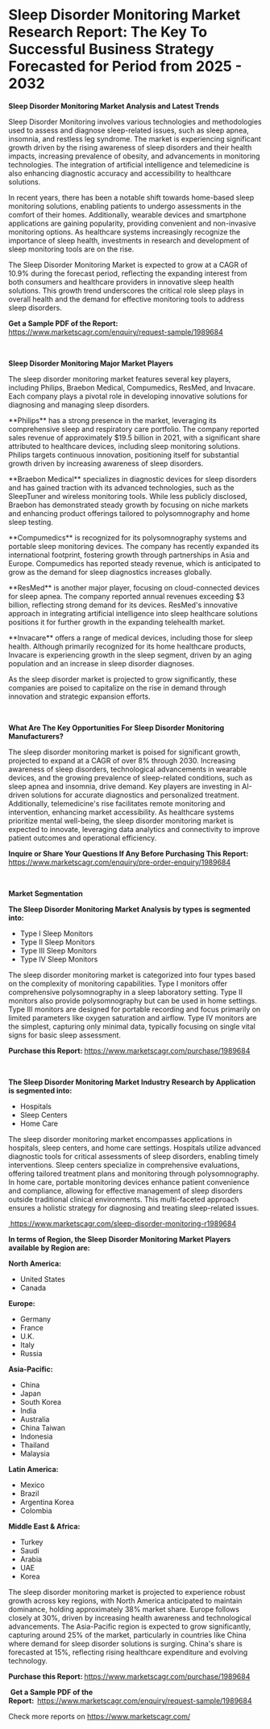 <p><h1>Sleep Disorder Monitoring Market Research Report: The Key To Successful Business Strategy Forecasted for Period from 2025 - 2032</h1></p><p><strong>Sleep Disorder Monitoring Market Analysis and Latest Trends</strong></p>
<p><p>Sleep Disorder Monitoring involves various technologies and methodologies used to assess and diagnose sleep-related issues, such as sleep apnea, insomnia, and restless leg syndrome. The market is experiencing significant growth driven by the rising awareness of sleep disorders and their health impacts, increasing prevalence of obesity, and advancements in monitoring technologies. The integration of artificial intelligence and telemedicine is also enhancing diagnostic accuracy and accessibility to healthcare solutions.</p><p>In recent years, there has been a notable shift towards home-based sleep monitoring solutions, enabling patients to undergo assessments in the comfort of their homes. Additionally, wearable devices and smartphone applications are gaining popularity, providing convenient and non-invasive monitoring options. As healthcare systems increasingly recognize the importance of sleep health, investments in research and development of sleep monitoring tools are on the rise.</p><p>The Sleep Disorder Monitoring Market is expected to grow at a CAGR of 10.9% during the forecast period, reflecting the expanding interest from both consumers and healthcare providers in innovative sleep health solutions. This growth trend underscores the critical role sleep plays in overall health and the demand for effective monitoring tools to address sleep disorders.</p></p>
<p><strong>Get a Sample PDF of the Report:&nbsp;</strong> <a href="https://www.marketscagr.com/enquiry/request-sample/1989684?utm_campaign=2796&utm_medium=2&utm_source=Github&utm_content=ia&utm_term=05032025&utm_id=sleep-disorder-monitoring">https://www.marketscagr.com/enquiry/request-sample/1989684</a></p>
<p>&nbsp;</p>
<p><strong>Sleep Disorder Monitoring Major Market Players</strong></p>
<p><p>The sleep disorder monitoring market features several key players, including Philips, Braebon Medical, Compumedics, ResMed, and Invacare. Each company plays a pivotal role in developing innovative solutions for diagnosing and managing sleep disorders.</p><p>**Philips** has a strong presence in the market, leveraging its comprehensive sleep and respiratory care portfolio. The company reported sales revenue of approximately $19.5 billion in 2021, with a significant share attributed to healthcare devices, including sleep monitoring solutions. Philips targets continuous innovation, positioning itself for substantial growth driven by increasing awareness of sleep disorders.</p><p>**Braebon Medical** specializes in diagnostic devices for sleep disorders and has gained traction with its advanced technologies, such as the SleepTuner and wireless monitoring tools. While less publicly disclosed, Braebon has demonstrated steady growth by focusing on niche markets and enhancing product offerings tailored to polysomnography and home sleep testing.</p><p>**Compumedics** is recognized for its polysomnography systems and portable sleep monitoring devices. The company has recently expanded its international footprint, fostering growth through partnerships in Asia and Europe. Compumedics has reported steady revenue, which is anticipated to grow as the demand for sleep diagnostics increases globally.</p><p>**ResMed** is another major player, focusing on cloud-connected devices for sleep apnea. The company reported annual revenues exceeding $3 billion, reflecting strong demand for its devices. ResMed's innovative approach in integrating artificial intelligence into sleep healthcare solutions positions it for further growth in the expanding telehealth market.</p><p>**Invacare** offers a range of medical devices, including those for sleep health. Although primarily recognized for its home healthcare products, Invacare is experiencing growth in the sleep segment, driven by an aging population and an increase in sleep disorder diagnoses.</p><p>As the sleep disorder market is projected to grow significantly, these companies are poised to capitalize on the rise in demand through innovation and strategic expansion efforts.</p></p>
<p>&nbsp;</p>
<p><strong>What Are The Key Opportunities For Sleep Disorder Monitoring Manufacturers?</strong></p>
<p><p>The sleep disorder monitoring market is poised for significant growth, projected to expand at a CAGR of over 8% through 2030. Increasing awareness of sleep disorders, technological advancements in wearable devices, and the growing prevalence of sleep-related conditions, such as sleep apnea and insomnia, drive demand. Key players are investing in AI-driven solutions for accurate diagnostics and personalized treatment. Additionally, telemedicine's rise facilitates remote monitoring and intervention, enhancing market accessibility. As healthcare systems prioritize mental well-being, the sleep disorder monitoring market is expected to innovate, leveraging data analytics and connectivity to improve patient outcomes and operational efficiency.</p></p>
<p><strong>Inquire or Share Your Questions If Any Before Purchasing This Report:</strong> <a href="https://www.marketscagr.com/enquiry/pre-order-enquiry/1989684?utm_campaign=2796&utm_medium=2&utm_source=Github&utm_content=ia&utm_term=05032025&utm_id=sleep-disorder-monitoring">https://www.marketscagr.com/enquiry/pre-order-enquiry/1989684</a></p>
<p>&nbsp;</p>
<p><strong>Market Segmentation</strong></p>
<p><strong>The Sleep Disorder Monitoring Market Analysis by types is segmented into:</strong></p>
<p><ul><li>Type I Sleep Monitors</li><li>Type II Sleep Monitors</li><li>Type III Sleep Monitors</li><li>Type IV Sleep Monitors</li></ul></p>
<p><p>The sleep disorder monitoring market is categorized into four types based on the complexity of monitoring capabilities. Type I monitors offer comprehensive polysomnography in a sleep laboratory setting. Type II monitors also provide polysomnography but can be used in home settings. Type III monitors are designed for portable recording and focus primarily on limited parameters like oxygen saturation and airflow. Type IV monitors are the simplest, capturing only minimal data, typically focusing on single vital signs for basic sleep assessment.</p></p>
<p><strong>Purchase this Report:&nbsp;</strong><a href="https://www.marketscagr.com/purchase/1989684?utm_campaign=2796&utm_medium=2&utm_source=Github&utm_content=ia&utm_term=05032025&utm_id=sleep-disorder-monitoring">https://www.marketscagr.com/purchase/1989684</a></p>
<p>&nbsp;</p>
<p><strong>The Sleep Disorder Monitoring Market Industry Research by Application is segmented into:</strong></p>
<p><ul><li>Hospitals</li><li>Sleep Centers</li><li>Home Care</li></ul></p>
<p><p>The sleep disorder monitoring market encompasses applications in hospitals, sleep centers, and home care settings. Hospitals utilize advanced diagnostic tools for critical assessments of sleep disorders, enabling timely interventions. Sleep centers specialize in comprehensive evaluations, offering tailored treatment plans and monitoring through polysomnography. In home care, portable monitoring devices enhance patient convenience and compliance, allowing for effective management of sleep disorders outside traditional clinical environments. This multi-faceted approach ensures a holistic strategy for diagnosing and treating sleep-related issues.</p></p>
<p><a href="https://www.marketscagr.com/sleep-disorder-monitoring-r1989684?utm_campaign=2796&utm_medium=2&utm_source=Github&utm_content=ia&utm_term=05032025&utm_id=sleep-disorder-monitoring">&nbsp;https://www.marketscagr.com/sleep-disorder-monitoring-r1989684</a></p>
<p><strong>In terms of Region, the Sleep Disorder Monitoring Market Players available by Region are:</strong></p>
<p>
    <p> <strong> North America: </strong>
        <ul>
            <li>United States</li>
            <li>Canada</li>
        </ul>
        </p> 
    <p> <strong> Europe: </strong>
        <ul>
            <li>Germany</li>
            <li>France</li>
            <li>U.K.</li>
            <li>Italy</li>
            <li>Russia</li>
        </ul>
        </p> 
    <p> <strong> Asia-Pacific: </strong>
        <ul>
            <li>China</li>
            <li>Japan</li>
            <li>South Korea</li>
            <li>India</li>
            <li>Australia</li>
            <li>China Taiwan</li>
            <li>Indonesia</li>
            <li>Thailand</li>
            <li>Malaysia</li>
        </ul>
        </p> 
    <p> <strong> Latin America: </strong>
        <ul>
            <li>Mexico</li>
            <li>Brazil</li>
            <li>Argentina Korea</li>
            <li>Colombia</li>
        </ul>
        </p> 
    <p> <strong> Middle East & Africa: </strong>
        <ul>
            <li>Turkey</li>
            <li>Saudi</li>
            <li>Arabia</li>
            <li>UAE</li>
            <li>Korea</li>
        </ul>
    </p>
    </p>
<p><p>The sleep disorder monitoring market is projected to experience robust growth across key regions, with North America anticipated to maintain dominance, holding approximately 38% market share. Europe follows closely at 30%, driven by increasing health awareness and technological advancements. The Asia-Pacific region is expected to grow significantly, capturing around 25% of the market, particularly in countries like China where demand for sleep disorder solutions is surging. China's share is forecasted at 15%, reflecting rising healthcare expenditure and evolving technology.</p></p>
<p><strong>Purchase this Report: </strong><a href="https://www.marketscagr.com/purchase/1989684?utm_campaign=2796&utm_medium=2&utm_source=Github&utm_content=ia&utm_term=05032025&utm_id=sleep-disorder-monitoring">https://www.marketscagr.com/purchase/1989684</a></p>
<p>&nbsp;<strong>Get a Sample PDF of the Report:&nbsp;&nbsp;</strong><a href="https://www.marketscagr.com/enquiry/request-sample/1989684?utm_campaign=2796&utm_medium=2&utm_source=Github&utm_content=ia&utm_term=05032025&utm_id=sleep-disorder-monitoring">https://www.marketscagr.com/enquiry/request-sample/1989684</a></p>
<p><strong></strong></p>
<p>Check more reports on <a href="https://www.marketscagr.com/?utm_campaign=2796&utm_medium=2&utm_source=Github&utm_content=ia&utm_term=05032025&utm_id=sleep-disorder-monitoring">https://www.marketscagr.com/</a></p>